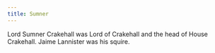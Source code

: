 ```yaml
---
title: Sumner
---
```


Lord Sumner Crakehall was Lord of Crakehall and the head of House Crakehall. Jaime Lannister was his squire.


